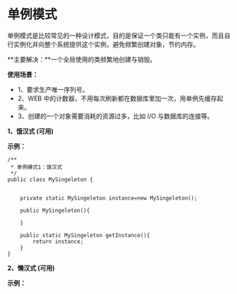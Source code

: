 # 单例模式

单例模式是比较常见的一种设计模式，目的是保证一个类只能有一个实例，而且自行实例化并向整个系统提供这个实例，避免频繁创建对象，节约内存。

**主要解决：**一个全局使用的类频繁地创建与销毁。



**使用场景：**

- 1、要求生产唯一序列号。
- 2、WEB 中的计数器，不用每次刷新都在数据库里加一次，用单例先缓存起来。
- 3、创建的一个对象需要消耗的资源过多，比如 I/O 与数据库的连接等。



**1、饿汉式 (可用)**

**示例：**

```
/**
 * 单例模式1：饿汉式
 */
public class MySingeleton {


    private static MySingeleton instance=new MySingeleton();

    public MySingeleton(){

    }

    public static MySingeleton getInstance(){
        return instance;
    }
}
```

**2、懒汉式 (可用)**

**示例：**

